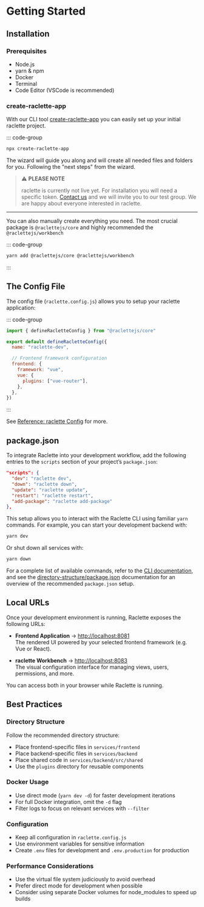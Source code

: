 # Getting Started

## Installation

### Prerequisites

- Node.js
- yarn & npm
- Docker
- Terminal
- Code Editor (VSCode is recommended)

### create-raclette-app

With our CLI tool [create-raclette-app](https://www.npmjs.com/package/create-raclette-app) you can easily set up your initial raclette project.

::: code-group

```sh [npm]
npx create-raclette-app
```

The wizard will guide you along and will create all needed files and folders for you. Following the "next steps" from the wizard.

> ⚠️ **PLEASE NOTE**
>
> raclette is currently not live yet. For installation you will need a specific token. [Contact us](https://pacifico.cloud) and we will invite you to our test group. We are happy about everyone interested in raclette.

---

You can also manually create everything you need. The most crucial package is `@raclettejs/core` and highly recommended the `@raclettejs/workbench`

::: code-group

```sh [yarn]
yarn add @raclettejs/core @raclettejs/workbench
```

:::

## The Config File

The config file (`raclette.config.js`) allows you to setup your raclette application:

::: code-group

```js [raclette.config.js]
import { defineRacletteConfig } from "@raclettejs/core"

export default defineRacletteConfig({
  name: "raclette-dev",

  // Frontend framework configuration
  frontend: {
    framework: "vue",
    vue: {
      plugins: ["vue-router"],
    },
  },
})
```

:::

See [Reference: raclette Config](/reference/raclette-config.md) for more.

## package.json

To integrate Raclette into your development workflow, add the following entries to the `scripts` section of your project’s `package.json`:

```json
"scripts": {
  "dev": "raclette dev",
  "down": "raclette down",
  "update": "raclette update",
  "restart": "raclette restart",
  "add-package": "raclette add-package"
},
```

This setup allows you to interact with the Raclette CLI using familiar `yarn` commands. For example, you can start your development backend with:

```bash
yarn dev
```

Or shut down all services with:

```bash
yarn down
```

For a complete list of available commands, refer to the [CLI documentation](/docs/introduction/cli-commands.md), and see the [directory-structure/package.json](/docs/directory-structure/package.md) documentation for an overview of the recommended `package.json` setup.

## Local URLs

Once your development environment is running, Raclette exposes the following URLs:

- **Frontend Application** → [http://localhost:8081](http://localhost:8081)  
  The rendered UI powered by your selected frontend framework (e.g. Vue or React).

- **raclette Workbench** → [http://localhost:8083](http://localhost:8083)  
  The visual configuration interface for managing views, users, permissions, and more.

You can access both in your browser while Raclette is running.

## Best Practices

### Directory Structure

Follow the recommended directory structure:

- Place frontend-specific files in `services/frontend`
- Place backend-specific files in `services/backend`
- Place shared code in `services/backend/src/shared`
- Use the `plugins` directory for reusable components

### Docker Usage

- Use direct mode (`yarn dev -d`) for faster development iterations
- For full Docker integration, omit the `-d` flag
- Filter logs to focus on relevant services with `--filter`

### Configuration

- Keep all configuration in `raclette.config.js`
- Use environment variables for sensitive information
- Create `.env` files for development and `.env.production` for production

<!--
### Module Development

When creating Raclette modules:

- Follow the `RacletteModule` interface
- Use the `extendConfig` hook to modify the config
- Provide clear documentation for module options
- Test modules in isolation before integration
-->

### Performance Considerations

- Use the virtual file system judiciously to avoid overhead
- Prefer direct mode for development when possible
- Consider using separate Docker volumes for node_modules to speed up builds
